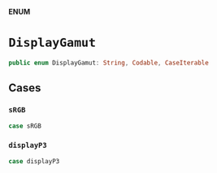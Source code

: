 **ENUM**

# `DisplayGamut`

```swift
public enum DisplayGamut: String, Codable, CaseIterable
```

## Cases
### `sRGB`

```swift
case sRGB
```

### `displayP3`

```swift
case displayP3
```
